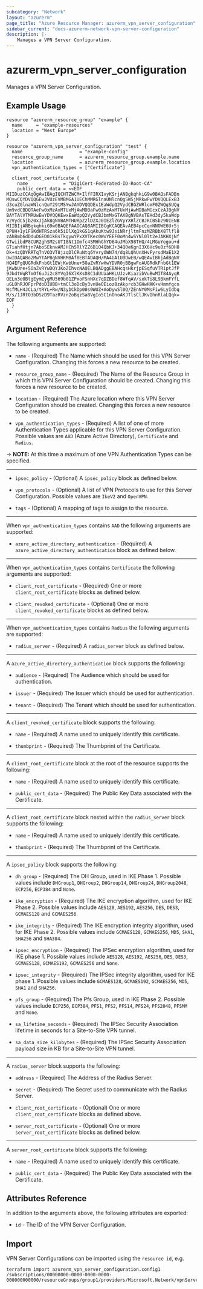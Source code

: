 ```yaml
---
subcategory: "Network"
layout: "azurerm"
page_title: "Azure Resource Manager: azurerm_vpn_server_configuration"
sidebar_current: "docs-azurerm-network-vpn-server-configuration"
description: |-
    Manages a VPN Server Configuration.
---
```


# azurerm_vpn_server_configuration

Manages a VPN Server Configuration.

## Example Usage

```hcl
resource "azurerm_resource_group" "example" {
  name     = "example-resources"
  location = "West Europe"
}

resource "azurerm_vpn_server_configuration" "test" {
  name                     = "example-config"
  resource_group_name      = azurerm_resource_group.example.name
  location                 = azurerm_resource_group.example.location
  vpn_authentication_types = ["Certificate"]

  client_root_certificate {
    name             = "DigiCert-Federated-ID-Root-CA"
    public_cert_data = <<EOF
MIIDuzCCAqOgAwIBAgIQCHTZWCM+IlfFIRXIvyKSrjANBgkqhkiG9w0BAQsFADBn
MQswCQYDVQQGEwJVUzEVMBMGA1UEChMMRGlnaUNlcnQgSW5jMRkwFwYDVQQLExB3
d3cuZGlnaWNlcnQuY29tMSYwJAYDVQQDEx1EaWdpQ2VydCBGZWRlcmF0ZWQgSUQg
Um9vdCBDQTAeFw0xMzAxMTUxMjAwMDBaFw0zMzAxMTUxMjAwMDBaMGcxCzAJBgNV
BAYTAlVTMRUwEwYDVQQKEwxEaWdpQ2VydCBJbmMxGTAXBgNVBAsTEHd3dy5kaWdp
Y2VydC5jb20xJjAkBgNVBAMTHURpZ2lDZXJ0IEZlZGVyYXRlZCBJRCBSb290IENB
MIIBIjANBgkqhkiG9w0BAQEFAAOCAQ8AMIIBCgKCAQEAvAEB4pcCqnNNOWE6Ur5j
QPUH+1y1F9KdHTRSza6k5iDlXq1kGS1qAkuKtw9JsiNRrjltmFnzMZRBbX8Tlfl8
zAhBmb6dDduDGED01kBsTkgywYPxXVTKec0WxYEEF0oMn4wSYNl0lt2eJAKHXjNf
GTwiibdP8CUR2ghSM2sUTI8Nt1Omfc4SMHhGhYD64uJMbX98THQ/4LMGuYegou+d
GTiahfHtjn7AboSEknwAMJHCh5RlYZZ6B1O4QbKJ+34Q0eKgnI3X6Vc9u0zf6DH8
Dk+4zQDYRRTqTnVO3VT8jzqDlCRuNtq6YvryOWN74/dq8LQhUnXHvFyrsdMaE1X2
DwIDAQABo2MwYTAPBgNVHRMBAf8EBTADAQH/MA4GA1UdDwEB/wQEAwIBhjAdBgNV
HQ4EFgQUGRdkFnbGt1EWjKwbUne+5OaZvRYwHwYDVR0jBBgwFoAUGRdkFnbGt1EW
jKwbUne+5OaZvRYwDQYJKoZIhvcNAQELBQADggEBAHcqsHkrjpESqfuVTRiptJfP
9JbdtWqRTmOf6uJi2c8YVqI6XlKXsD8C1dUUaaHKLUJzvKiazibVuBwMIT84AyqR
QELn3e0BtgEymEygMU569b01ZPxoFSnNXc7qDZBDef8WfqAV/sxkTi8L9BkmFYfL
uGLOhRJOFprPdoDIUBB+tmCl3oDcBy3vnUeOEioz8zAkprcb3GHwHAK+vHmmfgcn
WsfMLH4JCLa/tRYL+Rw/N3ybCkDp00s0WUZ+AoDywSl0Q/ZEnNY0MsFiw6LyIdbq
M/s/1JRtO3bDSzD9TazRVzn2oBqzSa8VgIo5C1nOnoAKJTlsClJKvIhnRlaLQqk=
EOF
  }
}
```

## Argument Reference

The following arguments are supported:

* `name` - (Required) The Name which should be used for this VPN Server Configuration. Changing this forces a new resource to be created.

* `resource_group_name` - (Required) The Name of the Resource Group in which this VPN Server Configuration should be created. Changing this forces a new resource to be created.

* `location` - (Required) The Azure location where this VPN Server Configuration should be created. Changing this forces a new resource to be created.

* `vpn_authentication_types` - (Required) A list of one of more Authentication Types applicable for this VPN Server Configuration. Possible values are `AAD` (Azure Active Directory), `Certificate` and `Radius`.

-> **NOTE:** At this time a maximum of one VPN Authentication Types can be specified.

---

* `ipsec_policy` - (Optional) A `ipsec_policy` block as defined below.

* `vpn_protocols` - (Optional) A list of VPN Protocols to use for this Server Configuration. Possible values are `IkeV2` and `OpenVPN`.

* `tags` - (Optional) A mapping of tags to assign to the resource.

---

When `vpn_authentication_types` contains `AAD` the following arguments are supported:

* `azure_active_directory_authentication` - (Required) A `azure_active_directory_authentication` block as defined below.

---

When `vpn_authentication_types` contains `Certificate` the following arguments are supported:

* `client_root_certificate` - (Required) One or more `client_root_certificate` blocks as defined below.

* `client_revoked_certificate` - (Optional) One or more `client_revoked_certificate` blocks as defined below.

---

When `vpn_authentication_types` contains `Radius` the following arguments are supported:

* `radius_server` - (Required) A `radius_server` block as defined below.

---

A `azure_active_directory_authentication` block supports the following:

* `audience` - (Required) The Audience which should be used for authentication.

* `issuer` - (Required) The Issuer which should be used for authentication.

* `tenant` - (Required) The Tenant which should be used for authentication.

---

A `client_revoked_certificate` block supports the following:

* `name` - (Required) A name used to uniquely identify this certificate.

* `thumbprint` - (Required) The Thumbprint of the Certificate.

---

A `client_root_certificate` block at the root of the resource supports the following:

* `name` - (Required) A name used to uniquely identify this certificate.

* `public_cert_data` - (Required) The Public Key Data associated with the Certificate.

---

A `client_root_certificate` block nested within the `radius_server` block supports the following:

* `name` - (Required) A name used to uniquely identify this certificate.

* `thumbprint` - (Required) The Thumbprint of the Certificate.

---

A `ipsec_policy` block supports the following:

* `dh_group` - (Required) The DH Group, used in IKE Phase 1. Possible values include `DHGroup1`, `DHGroup2`, `DHGroup14`, `DHGroup24`, `DHGroup2048`, `ECP256`, `ECP384` and `None`.

* `ike_encryption` - (Required) The IKE encryption algorithm, used for IKE Phase 2. Possible values include `AES128`, `AES192`, `AES256`, `DES`, `DES3`, `GCMAES128` and `GCMAES256`.

* `ike_integrity` - (Required) The IKE encryption integrity algorithm, used for IKE Phase 2. Possible values include `GCMAES128`, `GCMAES256`, `MD5`, `SHA1`, `SHA256` and `SHA384`.

* `ipsec_encryption` - (Required) The IPSec encryption algorithm, used for IKE phase 1. Possible values include `AES128`, `AES192`, `AES256`, `DES`, `DES3`, `GCMAES128`, `GCMAES192`, `GCMAES256` and `None`.

* `ipsec_integrity` - (Required) The IPSec integrity algorithm, used for IKE phase 1. Possible values include `GCMAES128`, `GCMAES192`, `GCMAES256`, `MD5`, `SHA1` and `SHA256`.

* `pfs_group` - (Required) The Pfs Group, used in IKE Phase 2. Possible values include `ECP256`, `ECP384`, `PFS1`, `PFS2`, `PFS14`, `PFS24`, `PFS2048`, `PFSMM` and `None`.

* `sa_lifetime_seconds` - (Required) The IPSec Security Association lifetime in seconds for a Site-to-Site VPN tunnel.

* `sa_data_size_kilobytes` - (Required) The IPSec Security Association payload size in KB for a Site-to-Site VPN tunnel.

---

A `radius_server` block supports the following:

* `address` - (Required) The Address of the Radius Server.

* `secret` - (Required) The Secret used to communicate with the Radius Server.

* `client_root_certificate` - (Optional) One or more `client_root_certificate` blocks as defined above.

* `server_root_certificate` - (Optional) One or more `server_root_certificate` blocks as defined below.

---

A `server_root_certificate` block supports the following:

* `name` - (Required) A name used to uniquely identify this certificate.

* `public_cert_data` - (Required) The Public Key Data associated with the Certificate.

## Attributes Reference

In addition to the arguments above, the following attributes are exported:

* `id` - The ID of the VPN Server Configuration.

## Import

VPN Server Configurations can be imported using the `resource id`, e.g.

```shell
terraform import azurerm_vpn_server_configuration.config1 /subscriptions/00000000-0000-0000-0000-000000000000/resourceGroups/group1/providers/Microsoft.Network/vpnServerConfigurations/config1
```
